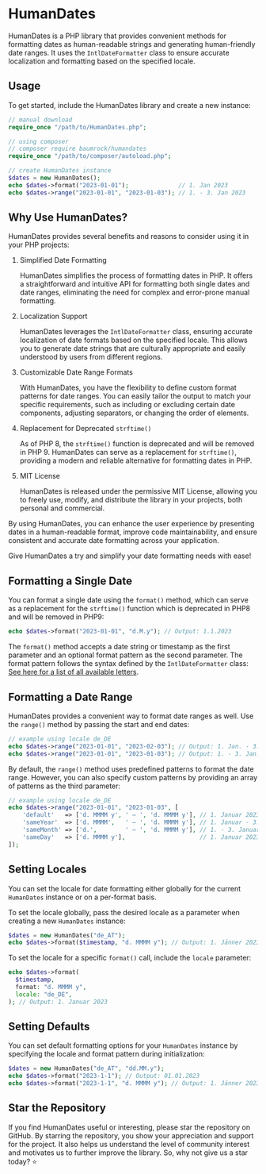 # HumanDates

HumanDates is a PHP library that provides convenient methods for formatting dates as human-readable strings and generating human-friendly date ranges. It uses the `IntlDateFormatter` class to ensure accurate localization and formatting based on the specified locale.

## Usage

To get started, include the HumanDates library and create a new instance:

```php
// manual download
require_once "/path/to/HumanDates.php";

// using composer
// composer require baumrock/humandates
require_once "/path/to/composer/autoload.php";

// create HumanDates instance
$dates = new HumanDates();
echo $dates->format("2023-01-01");              // 1. Jan 2023
echo $dates->range("2023-01-01", "2023-01-03"); // 1. - 3. Jan 2023
```

## Why Use HumanDates?

HumanDates provides several benefits and reasons to consider using it in your PHP projects:

1. Simplified Date Formatting

    HumanDates simplifies the process of formatting dates in PHP. It offers a straightforward and intuitive API for formatting both single dates and date ranges, eliminating the need for complex and error-prone manual formatting.

2. Localization Support

    HumanDates leverages the `IntlDateFormatter` class, ensuring accurate localization of date formats based on the specified locale. This allows you to generate date strings that are culturally appropriate and easily understood by users from different regions.

3. Customizable Date Range Formats

    With HumanDates, you have the flexibility to define custom format patterns for date ranges. You can easily tailor the output to match your specific requirements, such as including or excluding certain date components, adjusting separators, or changing the order of elements.

4. Replacement for Deprecated `strftime()`

    As of PHP 8, the `strftime()` function is deprecated and will be removed in PHP 9. HumanDates can serve as a replacement for `strftime()`, providing a modern and reliable alternative for formatting dates in PHP.

5. MIT License

    HumanDates is released under the permissive MIT License, allowing you to freely use, modify, and distribute the library in your projects, both personal and commercial.

By using HumanDates, you can enhance the user experience by presenting dates in a human-readable format, improve code maintainability, and ensure consistent and accurate date formatting across your application.

Give HumanDates a try and simplify your date formatting needs with ease!

## Formatting a Single Date

You can format a single date using the `format()` method, which can serve as a replacement for the `strftime()` function which is deprecated in PHP8 and will be removed in PHP9:

```php
echo $dates->format("2023-01-01", "d.M.y"); // Output: 1.1.2023
```

The `format()` method accepts a date string or timestamp as the first parameter and an optional format pattern as the second parameter. The format pattern follows the syntax defined by the `IntlDateFormatter` class: [See here for a list of all available letters](https://unicode-org.github.io/icu/userguide/format_parse/datetime/#date-field-symbol-table).

## Formatting a Date Range

HumanDates provides a convenient way to format date ranges as well. Use the `range()` method by passing the start and end dates:

```php
// example using locale de_DE
echo $dates->range("2023-01-01", "2023-02-03"); // Output: 1. Jan. - 3. Feb. 2023
echo $dates->range("2023-01-01", "2023-01-03"); // Output: 1. - 3. Jan. 2023
```

By default, the `range()` method uses predefined patterns to format the date range. However, you can also specify custom patterns by providing an array of patterns as the third parameter:

```php
// example using locale de_DE
echo $dates->range("2023-01-01", "2023-01-03", [
	'default'   => ['d. MMMM y', ' – ', 'd. MMMM y'], // 1. Januar 2023 - 3. Februar 2024
	'sameYear'  => ['d. MMMM',   ' – ', 'd. MMMM y'], // 1. Januar - 3. Februar 2023
	'sameMonth' => ['d.',        ' – ', 'd. MMMM y'], // 1. - 3. Januar 2023
	'sameDay'   => ['d. MMMM y'],                     // 1. Januar 2023
]);
```

## Setting Locales

You can set the locale for date formatting either globally for the current `HumanDates` instance or on a per-format basis.

To set the locale globally, pass the desired locale as a parameter when creating a new `HumanDates` instance:

```php
$dates = new HumanDates("de_AT");
echo $dates->format($timestamp, "d. MMMM y"); // Output: 1. Jänner 2023
```

To set the locale for a specific `format()` call, include the `locale` parameter:

```php
echo $dates->format(
  $timestamp,
  format: "d. MMMM y",
  locale: "de_DE",
); // Output: 1. Januar 2023
```

## Setting Defaults

You can set default formatting options for your `HumanDates` instance by specifying the locale and format pattern during initialization:

```php
$dates = new HumanDates("de_AT", "dd.MM.y");
echo $dates->format("2023-1-1"); // Output: 01.01.2023
echo $dates->format("2023-1-1", "d. MMMM y"); // Output: 1. Jänner 2023
```

## Star the Repository

If you find HumanDates useful or interesting, please star the repository on GitHub. By starring the repository, you show your appreciation and support for the project. It also helps us understand the level of community interest and motivates us to further improve the library. So, why not give us a star today? ⭐
